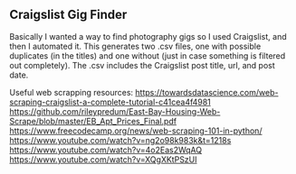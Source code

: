 ## Craigslist Gig Finder


Basically I wanted a way to find photography gigs so I used Craigslist, and then I automated it. This generates two .csv files, one with possible duplicates (in the titles) and one without (just in case something is filtered out completely). The .csv includes the Craigslist post title, url, and post date. 

Useful web scrapping resources:
https://towardsdatascience.com/web-scraping-craigslist-a-complete-tutorial-c41cea4f4981
https://github.com/rileypredum/East-Bay-Housing-Web-Scrape/blob/master/EB_Apt_Prices_Final.pdf
https://www.freecodecamp.org/news/web-scraping-101-in-python/
https://www.youtube.com/watch?v=ng2o98k983k&t=1218s
https://www.youtube.com/watch?v=4o2Eas2WqAQ
https://www.youtube.com/watch?v=XQgXKtPSzUI